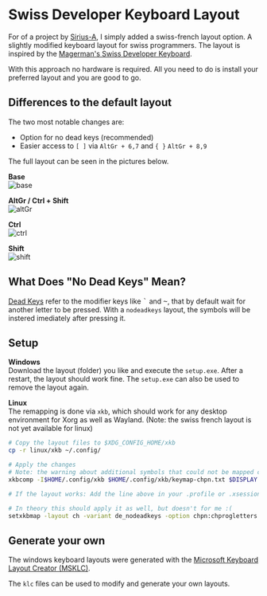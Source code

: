 # Swiss Developer Keyboard Layout
For of a project by [Sirius-A](https://github.com/Sirius-A/swiss-german-developer-keyboard-layout), I simply added a swiss-french layout option.
A slightly modified keyboard layout for swiss programmers. The layout is
inspired by the [Magerman's Swiss Developer Keyboard](https://www.magerman.com/en/Keyboard.html).

With this approach no hardware is required. All you need to do is install your 
preferred layout and you are good to go.

## Differences to the default layout

The two most notable changes are:

- Option for no dead keys (recommended)
- Easier access to `[ ]` via `AltGr + 6,7` and `{ }` `AltGr + 8,9`

The full layout can be seen in the pictures below.

**Base**  
![base](./images/base.jpg)

**AltGr / Ctrl + Shift**  
![altGr](./images/altGr.jpg)

**Ctrl**  
![ctrl](./images/ctrl.jpg)

**Shift**  
![shift](./images/shift.jpg)

## What Does "No Dead Keys" Mean?

[Dead Keys](https://www.wikiwand.com/en/Dead_key) refer to the modifier keys like <kbd>\`</kbd>
and  <kbd>~</kbd>, that by default wait for another letter to be pressed. With a `nodeadkeys`
layout, the symbols will be instered imediately after pressing it.

## Setup

**Windows**  
Download the layout (folder) you like and execute the `setup.exe`. After a restart,
the layout should work fine. The `setup.exe` can also be used to remove the
layout again.

**Linux**  
The remapping is done via `xkb`, which should work for any desktop environment
for Xorg as well as Wayland. (Note: the swiss french layout is not yet available for linux)

``` sh
# Copy the layout files to $XDG_CONFIG_HOME/xkb
cp -r linux/xkb ~/.config/

# Apply the changes 
# Note: the warning about additional symbols that could not be mapped can be ignored
xkbcomp -I$HOME/.config/xkb $HOME/.config/xkb/keymap-chpn.txt $DISPLAY

# If the layout works: Add the line above in your .profile or .xsessionrc

# In theory this should apply it as well, but doesn't for me :(
setxkbmap -layout ch -variant de_nodeadkeys -option chpn:chprogletters
```

## Generate your own

The windows keyboard layouts were generated with the
[Microsoft Keyboard Layout Creator (MSKLC)](https://www.microsoft.com/en-us/download/details.aspx?id=102134).

The `klc` files can be used to modify and generate your own layouts.
